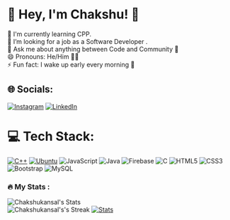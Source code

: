 # 💫 Hey, I'm Chakshu! 🐥
🌱 I'm currently learning CPP. <br>🤔 I’m looking for a job as a Software Developer .<br>💬 Ask me about anything between Code and Community 💖<br>😄 Pronouns: He/Him 💁‍♂️<br>⚡ Fun fact: I wake up early every morning 🦉


## 🌐 Socials:
[![Instagram](https://img.shields.io/badge/Instagram-%23E4405F.svg?logo=Instagram&logoColor=white)](https://instagram.com/chakshukansal) [![LinkedIn](https://img.shields.io/badge/LinkedIn-%230077B5.svg?logo=linkedin&logoColor=white)](https://linkedin.com/in/chakshukansal/)  


# 💻 Tech Stack:
[![C++](https://img.shields.io/badge/C++-%2300599C.svg?logo=c%2B%2B&logoColor=white)](#)
[![Ubuntu](https://img.shields.io/badge/Ubuntu-E95420?logo=ubuntu&logoColor=white)](#)
![JavaScript](https://img.shields.io/badge/javascript-%23323330.svg?style=for-the-badge&logo=javascript&logoColor=%23F7DF1E) ![Java](https://img.shields.io/badge/java-%23ED8B00.svg?style=for-the-badge&logo=java&logoColor=white) ![Firebase](https://img.shields.io/badge/firebase-%23039BE5.svg?style=for-the-badge&logo=firebase) ![C](https://img.shields.io/badge/c-%2300599C.svg?style=for-the-badge&logo=c&logoColor=white) ![HTML5](https://img.shields.io/badge/html5-%23E34F26.svg?style=for-the-badge&logo=html5&logoColor=white) ![CSS3](https://img.shields.io/badge/css3-%231572B6.svg?style=for-the-badge&logo=css3&logoColor=white)![Bootstrap](https://img.shields.io/badge/bootstrap-%23563D7C.svg?style=for-the-badge&logo=bootstrap&logoColor=white) ![MySQL](https://img.shields.io/badge/mysql-%2300f.svg?style=for-the-badge&logo=mysql&logoColor=white)

### :fire: My Stats :

![Chakshukansal's Stats](https://github-readme-stats.vercel.app/api?username=ChakshuKansal&theme=vue-dark&show_icons=true&hide_border=true&count_private=true)<br/>
![Chakshukansal's's Streak](https://github-readme-streak-stats.herokuapp.com/?user=ChakshuKansal&theme=vue-dark&hide_border=true) 
[![Stats](https://github-stats-alpha.vercel.app/api?username=ChakshuKansal&cc=222425&tc=fff&ic=fff&bc=222425 "Stats")](https://github-stats-alpha.vercel.app/api?username=ChakshuKansal&cc=222425&tc=fff&ic=fff&bc=222425 "Stats") 


<!-- Proudly created with GPRM ( https://gprm.itsvg.in ) -->
